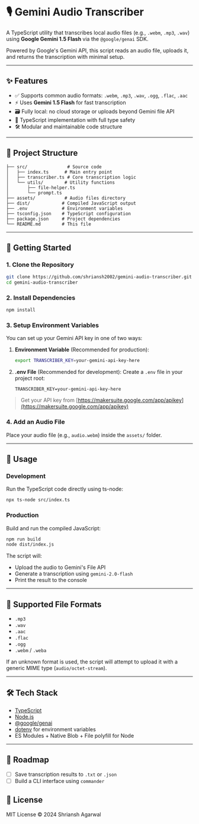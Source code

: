 # 🎙️ Gemini Audio Transcriber

A TypeScript utility that transcribes local audio files (e.g., `.webm`, `.mp3`, `.wav`) using **Google Gemini 1.5 Flash** via the `@google/genai` SDK.

Powered by Google's Gemini API, this script reads an audio file, uploads it, and returns the transcription with minimal setup.

---

## ✨ Features

- ✅ Supports common audio formats: `.webm`, `.mp3`, `.wav`, `.ogg`, `.flac`, `.aac`
- ⚡ Uses **Gemini 1.5 Flash** for fast transcription
- 🗃️ Fully local: no cloud storage or uploads beyond Gemini file API
- 🌱 TypeScript implementation with full type safety
- 🛠️ Modular and maintainable code structure

---

## 📂 Project Structure

```
├── src/               # Source code
│   ├── index.ts      # Main entry point
│   ├── transcriber.ts # Core transcription logic
│   └── utils/        # Utility functions
│       ├── file-helper.ts
│       └── prompt.ts
├── assets/           # Audio files directory
├── dist/            # Compiled JavaScript output
├── .env             # Environment variables
├── tsconfig.json    # TypeScript configuration
├── package.json     # Project dependencies
└── README.md        # This file
```

---

## 🚀 Getting Started

### 1. Clone the Repository

```bash
git clone https://github.com/shriansh2002/gemini-audio-transcriber.git
cd gemini-audio-transcriber
```

### 2. Install Dependencies

```bash
npm install
```

### 3. Setup Environment Variables

You can set up your Gemini API key in one of two ways:

1. **Environment Variable** (Recommended for production):

   ```bash
   export TRANSCRIBER_KEY=your-gemini-api-key-here
   ```

2. **.env File** (Recommended for development):
   Create a `.env` file in your project root:
   ```
   TRANSCRIBER_KEY=your-gemini-api-key-here
   ```

> Get your API key from [https://makersuite.google.com/app/apikey](https://makersuite.google.com/app/apikey)

### 4. Add an Audio File

Place your audio file (e.g., `audio.webm`) inside the `assets/` folder.

---

## 🧠 Usage

### Development

Run the TypeScript code directly using ts-node:

```bash
npx ts-node src/index.ts
```

### Production

Build and run the compiled JavaScript:

```bash
npm run build
node dist/index.js
```

The script will:

- Upload the audio to Gemini's File API
- Generate a transcription using `gemini-2.0-flash`
- Print the result to the console

---

## 🧩 Supported File Formats

- `.mp3`
- `.wav`
- `.aac`
- `.flac`
- `.ogg`
- `.webm` / `.weba`

If an unknown format is used, the script will attempt to upload it with a generic MIME type (`audio/octet-stream`).

---

## 🛠️ Tech Stack

- [TypeScript](https://www.typescriptlang.org/)
- [Node.js](https://nodejs.org/)
- [@google/genai](https://www.npmjs.com/package/@google/genai)
- [dotenv](https://www.npmjs.com/package/dotenv) for environment variables
- ES Modules + Native Blob + File polyfill for Node

---

## 📌 Roadmap

- [ ] Save transcription results to `.txt` or `.json`
- [ ] Build a CLI interface using `commander`

## 📄 License

MIT License © 2024 Shriansh Agarwal
